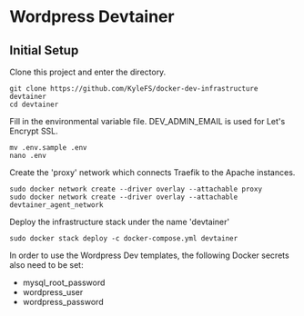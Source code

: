 # Wordpress Devtainer

## Initial Setup

Clone this project and enter the directory.
```
git clone https://github.com/KyleFS/docker-dev-infrastructure devtainer
cd devtainer
```

Fill in the environmental variable file. DEV_ADMIN_EMAIL is used for Let's Encrypt SSL.
```
mv .env.sample .env
nano .env
```

Create the 'proxy' network which connects Traefik to the Apache instances.
```
sudo docker network create --driver overlay --attachable proxy
sudo docker network create --driver overlay --attachable devtainer_agent_network
```
Deploy the infrastructure stack under the name 'devtainer'
```
sudo docker stack deploy -c docker-compose.yml devtainer
```

In order to use the Wordpress Dev templates, the following Docker secrets also need to be set:
- mysql_root_password
- wordpress_user
- wordpress_password
